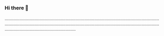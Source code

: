 ### Hi there 👋

.................................................................................................................................................................................................................................................................................................................